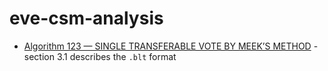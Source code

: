 # eve-csm-analysis

* [Algorithm 123 — SINGLE TRANSFERABLE VOTE BY MEEK’S METHOD](https://www.dia.govt.nz/diawebsite.NSF/Files/meekm/$file/meekm.pdf) - section 3.1 describes the `.blt` format
